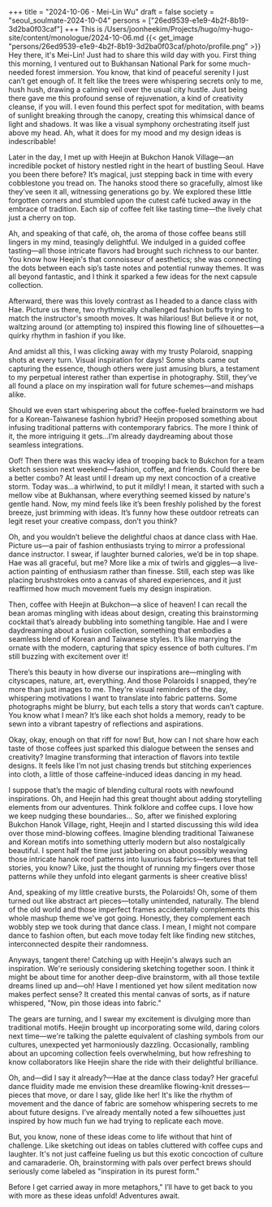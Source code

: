 +++
title = "2024-10-06 - Mei-Lin Wu"
draft = false
society = "seoul_soulmate-2024-10-04"
persons = ["26ed9539-e1e9-4b2f-8b19-3d2ba0f03caf"]
+++
This is /Users/joonheekim/Projects/hugo/my-hugo-site/content/monologue/2024-10-06.md
{{< get_image "persons/26ed9539-e1e9-4b2f-8b19-3d2ba0f03caf/photo/profile.png" >}}
Hey there, it's Mei-Lin! Just had to share this wild day with you.
First thing this morning, I ventured out to Bukhansan National Park for some much-needed forest immersion. You know, that kind of peaceful serenity I just can’t get enough of. It felt like the trees were whispering secrets only to me, hush hush, drawing a calming veil over the usual city hustle. Just being there gave me this profound sense of rejuvenation, a kind of creativity cleanse, if you will. I even found this perfect spot for meditation, with beams of sunlight breaking through the canopy, creating this whimsical dance of light and shadows. It was like a visual symphony orchestrating itself just above my head. Ah, what it does for my mood and my design ideas is indescribable!

Later in the day, I met up with Heejin at Bukchon Hanok Village—an incredible pocket of history nestled right in the heart of bustling Seoul. Have you been there before? It’s magical, just stepping back in time with every cobblestone you tread on. The hanoks stood there so gracefully, almost like they’ve seen it all, witnessing generations go by. We explored these little forgotten corners and stumbled upon the cutest café tucked away in the embrace of tradition. Each sip of coffee felt like tasting time—the lively chat just a cherry on top.

Ah, and speaking of that café, oh, the aroma of those coffee beans still lingers in my mind, teasingly delightful. We indulged in a guided coffee tasting—all those intricate flavors had brought such richness to our banter. You know how Heejin's that connoisseur of aesthetics; she was connecting the dots between each sip’s taste notes and potential runway themes. It was all beyond fantastic, and I think it sparked a few ideas for the next capsule collection.

Afterward, there was this lovely contrast as I headed to a dance class with Hae. Picture us there, two rhythmically challenged fashion buffs trying to match the instructor's smooth moves. It was hilarious! But believe it or not, waltzing around (or attempting to) inspired this flowing line of silhouettes—a quirky rhythm in fashion if you like.

And amidst all this, I was clicking away with my trusty Polaroid, snapping shots at every turn. Visual inspiration for days! Some shots came out capturing the essence, though others were just amusing blurs, a testament to my perpetual interest rather than expertise in photography. Still, they’ve all found a place on my inspiration wall for future schemes—and mishaps alike.

Should we even start whispering about the coffee-fueled brainstorm we had for a Korean-Taiwanese fashion hybrid? Heejin proposed something about infusing traditional patterns with contemporary fabrics. The more I think of it, the more intriguing it gets...I’m already daydreaming about those seamless integrations.

Oof! Then there was this wacky idea of trooping back to Bukchon for a team sketch session next weekend—fashion, coffee, and friends. Could there be a better combo? At least until I dream up my next concoction of a creative storm. 
Today was...a whirlwind, to put it mildly! I mean, it started with such a mellow vibe at Bukhansan, where everything seemed kissed by nature's gentle hand. Now, my mind feels like it’s been freshly polished by the forest breeze, just brimming with ideas. It’s funny how these outdoor retreats can legit reset your creative compass, don’t you think? 

Oh, and you wouldn’t believe the delightful chaos at dance class with Hae. Picture us—a pair of fashion enthusiasts trying to mirror a professional dance instructor. I swear, if laughter burned calories, we’d be in top shape. Hae was all graceful, but me? More like a mix of twirls and giggles—a live-action painting of enthusiasm rather than finesse. Still, each step was like placing brushstrokes onto a canvas of shared experiences, and it just reaffirmed how much movement fuels my design inspiration. 

Then, coffee with Heejin at Bukchon—a slice of heaven! I can recall the bean aromas mingling with ideas about design, creating this brainstorming cocktail that’s already bubbling into something tangible. Hae and I were daydreaming about a fusion collection, something that embodies a seamless blend of Korean and Taiwanese styles. It’s like marrying the ornate with the modern, capturing that spicy essence of both cultures. I'm still buzzing with excitement over it!

There’s this beauty in how diverse our inspirations are—mingling with cityscapes, nature, art, everything. And those Polaroids I snapped, they’re more than just images to me. They're visual reminders of the day, whispering motivations I want to translate into fabric patterns. Some photographs might be blurry, but each tells a story that words can’t capture. You know what I mean? It’s like each shot holds a memory, ready to be sewn into a vibrant tapestry of reflections and aspirations.

Okay, okay, enough on that riff for now! But, how can I not share how each taste of those coffees just sparked this dialogue between the senses and creativity? Imagine transforming that interaction of flavors into textile designs. It feels like I’m not just chasing trends but stitching experiences into cloth, a little of those caffeine-induced ideas dancing in my head.

I suppose that’s the magic of blending cultural roots with newfound inspirations. Oh, and Heejin had this great thought about adding storytelling elements from our adventures. Think folklore and coffee cups. I love how we keep nudging these boundaries...
So, after we finished exploring Bukchon Hanok Village, right, Heejin and I started discussing this wild idea over those mind-blowing coffees. Imagine blending traditional Taiwanese and Korean motifs into something utterly modern but also nostalgically beautiful. I spent half the time just jabbering on about possibly weaving those intricate hanok roof patterns into luxurious fabrics—textures that tell stories, you know? Like, just the thought of running my fingers over those patterns while they unfold into elegant garments is sheer creative bliss!

And, speaking of my little creative bursts, the Polaroids! Oh, some of them turned out like abstract art pieces—totally unintended, naturally. The blend of the old world and those imperfect frames accidentally complements this whole mashup theme we've got going. Honestly, they complement each wobbly step we took during that dance class. I mean, I might not compare dance to fashion often, but each move today felt like finding new stitches, interconnected despite their randomness.

Anyways, tangent there! Catching up with Heejin's always such an inspiration. We're seriously considering sketching together soon. I think it might be about time for another deep-dive brainstorm, with all those textile dreams lined up and—oh! Have I mentioned yet how silent meditation now makes perfect sense? It created this mental canvas of sorts, as if nature whispered, "Now, pin those ideas into fabric."

The gears are turning, and I swear my excitement is divulging more than traditional motifs. Heejin brought up incorporating some wild, daring colors next time—we're talking the palette equivalent of clashing symbols from our cultures, unexpected yet harmoniously dazzling. Occasionally, rambling about an upcoming collection feels overwhelming, but how refreshing to know collaborators like Heejin share the ride with their delightful brilliance.

Oh, and—did I say it already?—Hae at the dance class today? Her graceful dance fluidity made me envision these dreamlike flowing-knit dresses—pieces that move, or dare I say, glide like her! It's like the rhythm of movement and the dance of fabric are somehow whispering secrets to me about future designs. I've already mentally noted a few silhouettes just inspired by how much fun we had trying to replicate each move. 

But, you know, none of these ideas come to life without that hint of challenge. Like sketching out ideas on tables cluttered with coffee cups and laughter. It's not just caffeine fueling us but this exotic concoction of culture and camaraderie. Oh, brainstorming with pals over perfect brews should seriously come labeled as "inspiration in its purest form."

Before I get carried away in more metaphors,"
I’ll have to get back to you with more as these ideas unfold! Adventures await.
